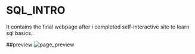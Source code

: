 # SQL_INTRO
It contains the final webpage after i completed self-interactive site to learn sql basics..

##preview
<img src="https://sqlbolt.com/lesson/end" alt="page_preview">
